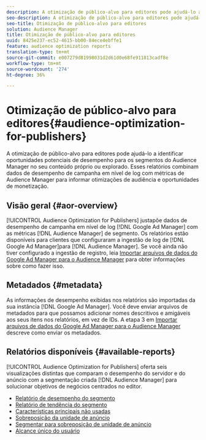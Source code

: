 ```yaml
---
description: A otimização de público-alvo para editores pode ajudá-lo a identificar oportunidades potenciais de desempenho para os segmentos do Audience Manager no seu conteúdo próprio ou explorado. Esses relatórios combinam dados de desempenho de campanha em nível de log com métricas de Audience Manager para informar otimizações de audiência e oportunidades de monetização.
seo-description: A otimização de público-alvo para editores pode ajudá-lo a identificar oportunidades potenciais de desempenho para os segmentos do Audience Manager no seu conteúdo próprio ou explorado. Esses relatórios combinam dados de desempenho de campanha em nível de log com métricas de Audience Manager para informar otimizações de audiência e oportunidades de monetização.
seo-title: Otimização de público-alvo para editores
solution: Audience Manager
title: Otimização de público-alvo para editores
uuid: 8425e237-ec52-4615-bb00-84ece4ebffe1
feature: audience optimization reports
translation-type: tm+mt
source-git-commit: e007279d81998031d2d61d0e68fe911813cadf8e
workflow-type: tm+mt
source-wordcount: '274'
ht-degree: 36%

---
```



# Otimização de público-alvo para editores{#audience-optimization-for-publishers}

A otimização de público-alvo para editores pode ajudá-lo a identificar oportunidades potenciais de desempenho para os segmentos do Audience Manager no seu conteúdo próprio ou explorado. Esses relatórios combinam dados de desempenho de campanha em nível de log com métricas de Audience Manager para informar otimizações de audiência e oportunidades de monetização.

## Visão geral {#aor-overview}

[!UICONTROL Audience Optimization for Publishers] justapõe dados de desempenho de campanha em nível de log  [!DNL Google Ad Manager] com as métricas  [!DNL Audience Manager] de segmento. Os relatórios estão disponíveis para clientes que configuraram a ingestão de log de [!DNL Google Ad Manager]para [!DNL Audience Manager]. Se você ainda não tiver configurado a ingestão de registro, leia [Importar arquivos de dados do Google Ad Manager para o Audience Manager](import-dfp.md) para obter informações sobre como fazer isso.

## Metadados {#metadata}

As informações de desempenho exibidas nos relatórios são importadas da sua instância [!DNL Google Ad Manager]. Você deve enviar arquivos de metadados para que possamos adicionar nomes descritivos e amigáveis aos seus itens nos relatórios, em vez de IDs. A etapa 3 em [Importar arquivos de dados do Google Ad Manager para o Audience Manager](../../../reporting/audience-optimization-reports/aor-publishers/import-dfp.md) descreve como enviar os metadados.

## Relatórios disponíveis {#available-reports}

[!UICONTROL Audience Optimization for Publishers] oferta seis visualizações distintas que comparam o desempenho do servidor e do anúncio com a segmentação criada  [!DNL Audience Manager] para solucionar objetivos de negócios centrados no editor.

+ [Relatório de desempenho do segmento](publisher-segment-performance.md)
+ [Relatório de tendência do segmento](publisher-segment-trends.md)
+ [Características principais não usadas](publisher-top-unused-traits.md)
+ [Sobreposição da unidade de anúncio](publisher-ad-unit-overlap.md)
+ [Segmentar para sobreposição de unidade de anúncio](publisher-segment-ad-unit-overlap.md)
+ [Alcance único do usuário](publisher-unique-reach.md)
